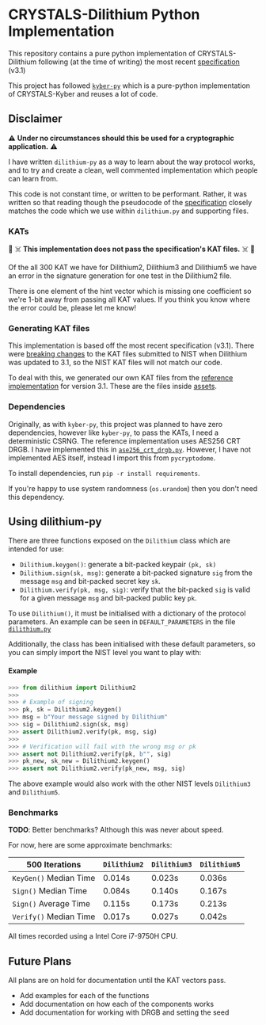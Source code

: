 # CRYSTALS-Dilithium Python Implementation

This repository contains a pure python implementation of CRYSTALS-Dilithium 
following (at the time of writing) the most recent 
[specification](https://pq-crystals.org/dilithium/data/dilithium-specification-round3-20210208.pdf)
(v3.1)

This project has followed [`kyber-py`](https://github.com/jack4818/kyber-py)
which is a pure-python implementation of CRYSTALS-Kyber and reuses a lot of
code. 

## Disclaimer

:warning: **Under no circumstances should this be used for a cryptographic
application.** :warning:

I have written `dilithium-py` as a way to learn about the way protocol works,
and to try and create a clean, well commented implementation which people can
learn from.

This code is not constant time, or written to be performant. Rather, it was 
written so that reading though the pseudocode of the 
[specification](https://pq-crystals.org/dilithium/data/dilithium-specification-round3-20210208.pdf)
closely matches the code which we use within `dilithium.py` and supporting files.

### KATs

:rotating_light: 
:skull_and_crossbones:
**This implementation does not pass the specification's KAT files.**
:skull_and_crossbones:
:rotating_light:

Of the all 300 KAT we have for Dilithium2, Dilithium3 and Dilithium5
we have an error in the signature generation for one test in the
Dilithium2 file.

There is one element of the hint vector which is missing one coefficient
so we're 1-bit away from passing all KAT values. If you think you know
where the error could be, please let me know!

### Generating KAT files

This implementation is based off the most recent specification (v3.1). 
There were 
[breaking changes](https://github.com/pq-crystals/dilithium/commit/e989e691ae3d3f5933d012ab074bdc413ebc6fad) 
to the KAT files submitted to NIST when Dilithium was updated to 3.1, so the
NIST KAT files will not match our code.

To deal with this, we generated our own KAT files from the 
[reference implementation](https://github.com/pq-crystals/dilithium/releases/tag/v3.1)
for version 3.1. These are the files inside [assets](assets/).

### Dependencies

Originally, as with `kyber-py`, this project was planned to have zero
dependencies, however like `kyber-py`, to pass the KATs, I need  a 
deterministic CSRNG. The reference implementation uses
AES256 CRT DRGB. I have implemented this in [`ase256_crt_drgb.py`](ase256_crt_drgb.py). 
However, I have not implemented AES itself, instead I import this from `pycryptodome`.

To install dependencies, run `pip -r install requirements`.

If you're happy to use system randomness (`os.urandom`) then you don't need
this dependency.

## Using dilithium-py

There are three functions exposed on the `Dilithium` class which are intended
for use:

- `Dilithium.keygen()`: generate a bit-packed keypair `(pk, sk)`
- `Dilithium.sign(sk, msg)`: generate a bit-packed signature `sig` 
from the message `msg` and bit-packed secret key `sk`.
- `Dilithium.verify(pk, msg, sig)`: verify that the bit-packed `sig` is
valid for a given message `msg` and bit-packed public key `pk`.

To use `Dilithium()`, it must be initialised with a dictionary of the 
protocol parameters. An example can be seen in `DEFAULT_PARAMETERS` in
the file [`dilithium.py`](dilithium.py)

Additionally, the class has been initialised with these default parameters, 
so you can simply import the NIST level you want to play with:

#### Example

```python
>>> from dilithium import Dilithium2
>>>
>>> # Example of signing
>>> pk, sk = Dilithium2.keygen()
>>> msg = b"Your message signed by Dilithium"
>>> sig = Dilithium2.sign(sk, msg)
>>> assert Dilithium2.verify(pk, msg, sig)
>>>
>>> # Verification will fail with the wrong msg or pk
>>> assert not Dilithium2.verify(pk, b"", sig)
>>> pk_new, sk_new = Dilithium2.keygen()
>>> assert not Dilithium2.verify(pk_new, msg, sig)
```

The above example would also work with the other NIST levels
`Dilithium3` and `Dilithium5`.

### Benchmarks

**TODO**: Better benchmarks? Although this was never about speed.

For now, here are some approximate benchmarks:

|  500 Iterations          | `Dilithium2` | `Dilithium3` | `Dilithium5` |
|--------------------------|--------------|--------------|--------------|
| `KeyGen()` Median Time   |  0.014s      | 0.023s       | 0.036s       |
| `Sign()`   Median Time   |  0.084s      | 0.140s       | 0.167s       |
| `Sign()`   Average Time  |  0.115s      | 0.173s       | 0.213s       |
| `Verify()` Median Time   |  0.017s      | 0.027s       | 0.042s       |

All times recorded using a Intel Core i7-9750H CPU. 

## Future Plans

All plans are on hold for documentation until the KAT vectors pass.

* Add examples for each of the functions
* Add documentation on how each of the components works
* Add documentation for working with DRGB and setting the seed

